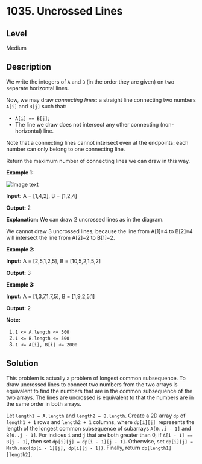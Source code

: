 # 1035. Uncrossed Lines
## Level
Medium

## Description
We write the integers of `A` and `B` (in the order they are given) on two separate horizontal lines.

Now, we may draw *connecting lines*: a straight line connecting two numbers `A[i]` and `B[j]` such that:

* `A[i] == B[j]`;
* The line we draw does not intersect any other connecting (non-horizontal) line.

Note that a connecting lines cannot intersect even at the endpoints: each number can only belong to one connecting line.

Return the maximum number of connecting lines we can draw in this way.

**Example 1:**

![Image text](https://assets.leetcode.com/uploads/2019/04/26/142.png)

**Input:** A = [1,4,2], B = [1,2,4]

**Output:** 2

**Explanation:** We can draw 2 uncrossed lines as in the diagram.

We cannot draw 3 uncrossed lines, because the line from A[1]=4 to B[2]=4 will intersect the line from A[2]=2 to B[1]=2.

**Example 2:**

**Input:** A = [2,5,1,2,5], B = [10,5,2,1,5,2]

**Output:** 3

**Example 3:**

**Input:** A = [1,3,7,1,7,5], B = [1,9,2,5,1]

**Output:** 2

**Note:**

1. `1 <= A.length <= 500`
2. `1 <= B.length <= 500`
3. `1 <= A[i], B[i] <= 2000`

## Solution
This problem is actually a problem of longest common subsequence. To draw uncrossed lines to connect two numbers from the two arrays is equivalent to find the numbers that are in the common subsequence of the two arrays. The lines are uncrossed is equivalent to that the numbers are in the same order in both arrays.

Let `length1 = A.length` and `length2 = B.length`. Create a 2D array `dp` of `length1 + 1` rows and `length2 + 1` columns, where `dp[i][j] `represents the length of the longest common subsequence of subarrays `A[0..i - 1]` and `B[0..j - 1]`. For indices `i` and `j` that are both greater than 0, if `A[i - 1] == B[j - 1]`, then set `dp[i][j] = dp[i - 1][j - 1]`. Otherwise, set `dp[i][j] = Math.max(dp[i - 1][j], dp[i][j - 1])`. Finally, return `dp[length1][length2]`.
